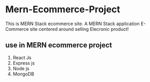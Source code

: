 # Mern-Ecommerce-Project

This is MERN Stack ecommerce site. A MERN Stack application E-Commerce site centered around selling Elecronic product!


##  use in MERN ecommerce project

1. React Js
2. Express js
3. Node js
3. MongoDB
